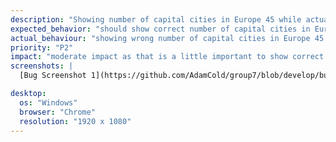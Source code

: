 ```yaml
---
description: "Showing number of capital cities in Europe 45 while actual is 46"
expected_behavior: "should show correct number of capital cities in Europe 46 instead of wrong number of capital cities in Europe 45 "
actual_behaviour: "showing wrong number of capital cities in Europe 45 instead of correct number of capital cities in Europe 46 "
priority: "P2"
impact: "moderate impact as that is a little important to show correct number of capital cities in Europe 46 instead of wrong number of capital cities in Europe 45  "
screenshots: |
  [Bug Screenshot 1](https://github.com/AdamCold/group7/blob/develop/bug_reports/bugs_image/bug14.png)

desktop:
  os: "Windows"
  browser: "Chrome"
  resolution: "1920 x 1080"
---
```


